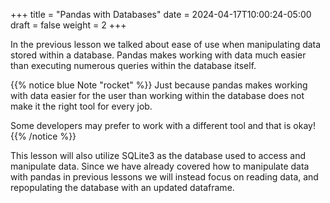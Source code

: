 +++
title = "Pandas with Databases"
date = 2024-04-17T10:00:24-05:00
draft = false
weight = 2
+++

In the previous lesson we talked about ease of use when manipulating data stored within a database. Pandas makes working with data much easier than executing numerous queries within the database itself.

<!-- TODO: Reassess this note -->
{{% notice blue Note "rocket" %}}
Just because pandas makes working with data easier for the user than working within the database does not make it the right tool for every job. 

Some developers may prefer to work with a different tool and that is okay!
{{% /notice %}}

This lesson will also utilize SQLite3 as the database used to access and manipulate data. Since we have already covered how to manipulate data with pandas in previous lessons we will instead focus on reading data, and repopulating the database with an updated dataframe.